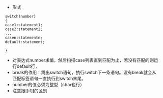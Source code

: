 - 形式
```
switch(number)
{
case1:statement1;
case2:statement2;
...
casen:statementn;
default:statement;

}
```
- 对表达式number求值，然后扫描case列表直到匹配为止，若没有匹配的则运行default行，
- break的作用：跳出switch语句，执行switch下一条语句。没有break就会从匹配标签语句一直执行到switch末尾。
- number的值必须为整型（char也行）
- 注意跟[[if]]的区别